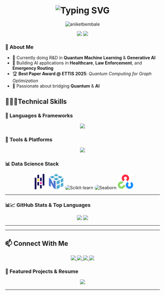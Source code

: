 <h1 align="center">
  <img src="https://readme-typing-svg.demolab.com?font=Fira+Code&size=30&pause=1000&color=327594&center=true&vCenter=true&width=600&lines=Hi%20%F0%9F%91%8B%2C%20I'm%20Aniket%20Bembale!;AI%20Engineer%20%40%20CDAC;Quantum%20AI%20Researcher%20%F0%9F%94%8E;Let's%20Innovate%20Together%20%F0%9F%9A%80" alt="Typing SVG" />
</h1>


<p align="center">
  <img src="https://komarev.com/ghpvc/?username=aniketbembale&label=Profile%20views&color=0e75b6&style=flat" alt="aniketbembale" />
</p>

<div align="center">
  <img src="https://media.giphy.com/media/LMt9638dO8dftAjtco/giphy.gif" width="200" />
  <img src="https://github.com/rajput2107/rajput2107/raw/master/Assets/Developer.gif" width="300"/>
</div>


### 🧠 About Me
- 🔬 Currently doing R&D in **Quantum Machine Learning** & **Generative AI**
- 🏥 Building AI applications in **Healthcare**, **Law Enforcement**, and **Emergency Routing**
- 🏆 **Best Paper Award @ ETTIS 2025**: *Quantum Computing for Graph Optimization*
- 🌟 Passionate about bridging **Quantum** & **AI**

## 👨🏻‍💻Technical Skills

### 🧠 Languages & Frameworks
<div align="center">
  <img src="https://skillicons.dev/icons?i=python,cpp,html,css,js,flask,django,tensorflow,pytorch" />
</div>

### 🔧 Tools & Platforms
<div align="center">
  <img src="https://skillicons.dev/icons?i=git,docker,kubernetes,mysql,linux,aws,gcp,hadoop,hive" />
</div>

### 📊 Data Science Stack
<div align="center">
  <img src="https://raw.githubusercontent.com/devicons/devicon/master/icons/pandas/pandas-original.svg" alt="Pandas" width="50" height="50" />
  <img src="https://raw.githubusercontent.com/devicons/devicon/master/icons/numpy/numpy-original.svg" alt="NumPy" width="50" height="50" />
  <img src="https://upload.wikimedia.org/wikipedia/commons/0/05/Scikit_learn_logo_small.svg" alt="Scikit-learn" width="50" height="50" style="background:white; border-radius:8px;" />
  <img src="https://seaborn.pydata.org/_images/logo-mark-lightbg.svg" alt="Seaborn" width="50" height="50" style="background:white; border-radius:8px;" />
  <img src="https://raw.githubusercontent.com/devicons/devicon/master/icons/opencv/opencv-original.svg" alt="OpenCV" width="50" height="50" />
</div>



---


### 📊📈 GitHub Stats & Top Languages
<p align="center">
  <img src="https://github-readme-stats.vercel.app/api?username=aniketbembale&show_icons=true&theme=radical" height="200" />
  <img src="https://github-readme-stats.vercel.app/api/top-langs/?username=aniketbembale&layout=compact&theme=radical" height="200"/>
</p>

---
---

## 📫 Connect With Me

<p align="center">
  <a href="https://www.linkedin.com/in/aniket-bembale">
    <img src="https://img.shields.io/badge/LinkedIn-0A66C2?logo=linkedin&logoColor=white&style=for-the-badge" />
  </a>
  <a href="https://www.kaggle.com/aniketbembale">
    <img src="https://img.shields.io/badge/Kaggle-20BEFF?logo=kaggle&logoColor=white&style=for-the-badge" />
  </a>
  <a href="https://instagram.com/aniket_bembale">
    <img src="https://img.shields.io/badge/Instagram-E4405F?logo=instagram&logoColor=white&style=for-the-badge" />
  </a>
  <a href="mailto:anibembale1004@gmail.com">
    <img src="https://img.shields.io/badge/Gmail-D14836?logo=gmail&logoColor=white&style=for-the-badge" />
  </a>
</p>


### 🎯 Featured Projects & Resume
<p align="center">
  <a href="https://drive.google.com/file/d/1E4SR_qo7aCUZcjdIxJVS1HHfszuXb5Fj/view?usp=sharing">
    <img src="https://img.shields.io/badge/Download%20Resume-%F0%9F%93%9C-blue?style=for-the-badge" />
  </a>
</p>

---


